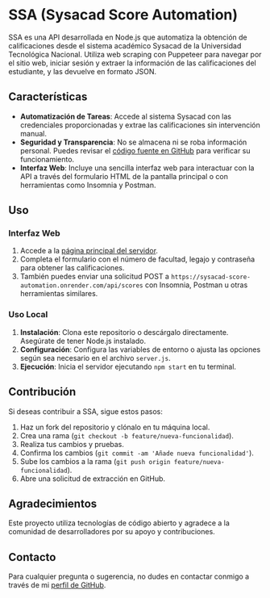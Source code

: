 # SSA (Sysacad Score Automation)

SSA es una API desarrollada en Node.js que automatiza la obtención de calificaciones desde el sistema académico Sysacad de la Universidad Tecnológica Nacional. Utiliza web scraping con Puppeteer para navegar por el sitio web, iniciar sesión y extraer la información de las calificaciones del estudiante, y las devuelve en formato JSON.

## Características

- **Automatización de Tareas**: Accede al sistema Sysacad con las credenciales proporcionadas y extrae las calificaciones sin intervención manual.
- **Seguridad y Transparencia**: No se almacena ni se roba información personal. Puedes revisar el [código fuente en GitHub](https://github.com/BasiliscX/sysacad-score-automation.git) para verificar su funcionamiento.
- **Interfaz Web**: Incluye una sencilla interfaz web para interactuar con la API a través del formulario HTML de la pantalla principal o con herramientas como Insomnia y Postman.

## Uso

### Interfaz Web

1. Accede a la [página principal del servidor](https://sysacad-score-automation.onrender.com/).
2. Completa el formulario con el número de facultad, legajo y contraseña para obtener las calificaciones.
3. También puedes enviar una solicitud POST a `https://sysacad-score-automation.onrender.com/api/scores` con Insomnia, Postman u otras herramientas similares.

### Uso Local

1. **Instalación**: Clona este repositorio o descárgalo directamente. Asegúrate de tener Node.js instalado.
2. **Configuración**: Configura las variables de entorno o ajusta las opciones según sea necesario en el archivo `server.js`.
3. **Ejecución**: Inicia el servidor ejecutando `npm start` en tu terminal.

## Contribución

Si deseas contribuir a SSA, sigue estos pasos:

1. Haz un fork del repositorio y clónalo en tu máquina local.
2. Crea una rama (`git checkout -b feature/nueva-funcionalidad`).
3. Realiza tus cambios y pruebas.
4. Confirma los cambios (`git commit -am 'Añade nueva funcionalidad'`).
5. Sube los cambios a la rama (`git push origin feature/nueva-funcionalidad`).
6. Abre una solicitud de extracción en GitHub.

## Agradecimientos

Este proyecto utiliza tecnologías de código abierto y agradece a la comunidad de desarrolladores por su apoyo y contribuciones.

## Contacto

Para cualquier pregunta o sugerencia, no dudes en contactar conmigo a través de mi [perfil de GitHub](https://github.com/BasiliscX).
